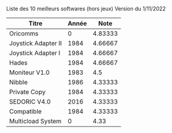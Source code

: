 Liste des 10 meilleurs softwares (hors jeux)
Version du 1/11/2022

| Titre | Année | Note |
|-----|-----|-----|
| Oricomms | 0 | 4.83333 |
| Joystick Adapter II | 1984 | 4.66667 |
| Joystick Adapter I | 1984 | 4.66667 |
| Hades | 1984 | 4.66667 |
| Moniteur V1.0 | 1983 | 4.5 |
| Nibble | 1986 | 4.33333 |
| Private Copy | 1984 | 4.33333 |
| SEDORIC V4.0 | 2016 | 4.33333 |
| Compatible | 1984 | 4.33333 |
| Multicload System | 0 | 4.33 |
